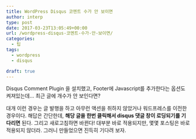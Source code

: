 ```yaml
---
title: WordPress Disqus 코멘트 수가 안 보이면
author: interp
type: post
date: 2017-03-23T13:05:49+00:00
url: /wordpress-disqus-코멘트-수가-안-보이면/
categories:
  - 팁
tags:
  - wordpress
  - disqus

draft: true
---
```

Disqus Comment Plugin 을 설치했고, Footer에 Javascript를 추가한다는 옵션도 켜져있는데&#8230; 최근 글에 개수가 안 보인다면?

대개 이런 경우는 글 발행을 하고 아무런 액션을 취하지 않았거나 워드프레스를 이전한 경우이다. 해답은 간단한데, **해당 글을 한번 클릭해서 disqus 댓글 창이 로딩되기를 기다리면** 된다. 그리고 새로고침하면 바뀐다! 대부분 바로 적용되지만, 몇몇 포스팅은 바로 적용되지 않더라. 그러니 만들었으면 진득히 기다려 보자.
